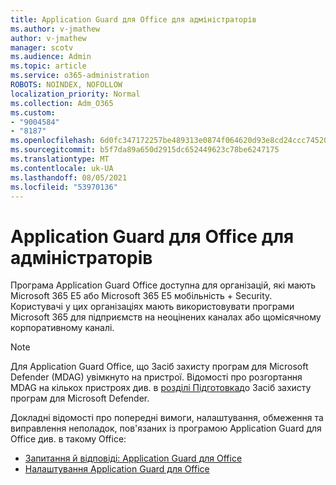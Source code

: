 ```yaml
---
title: Application Guard для Office для адміністраторів
ms.author: v-jmathew
author: v-jmathew
manager: scotv
ms.audience: Admin
ms.topic: article
ms.service: o365-administration
ROBOTS: NOINDEX, NOFOLLOW
localization_priority: Normal
ms.collection: Adm_O365
ms.custom:
- "9004584"
- "8187"
ms.openlocfilehash: 6d0fc347172257be489313e0874f064620d93e8cd24ccc74520954e7427bcd95
ms.sourcegitcommit: b5f7da89a650d2915dc652449623c78be6247175
ms.translationtype: MT
ms.contentlocale: uk-UA
ms.lasthandoff: 08/05/2021
ms.locfileid: "53970136"
---
```

# <a name="application-guard-for-office-for-admins"></a>Application Guard для Office для адміністраторів

Програма Application Guard Office доступна для організацій, які мають Microsoft 365 E5 або Microsoft 365 E5 мобільність + Security. Користувачі у цих організаціях мають використовувати програми Microsoft 365 для підприємств на неоцінених каналах або щомісячному корпоративному каналі.

> [!NOTE]
> Для Application Guard Office, що Засіб захисту програм для Microsoft Defender (MDAG) увімкнуто на пристрої. Відомості про розгортання MDAG на кількох пристроях див. в [розділі Підготовка](https://docs.microsoft.com/windows/security/threat-protection/microsoft-defender-application-guard/install-md-app-guard)до Засіб захисту програм для Microsoft Defender.

Докладні відомості про попередні вимоги, налаштування, обмеження та виправлення неполадок, пов'язаних із програмою Application Guard для Office див. в такому Office:

- [Запитання й відповіді: Application Guard для Office](https://support.microsoft.com/office/application-guard-for-office-9e0fb9c2-ffad-43bf-8ba3-78f785fdba46)
- [Налаштування Application Guard для Office](https://docs.microsoft.com/microsoft-365/security/office-365-security/install-app-guard)

